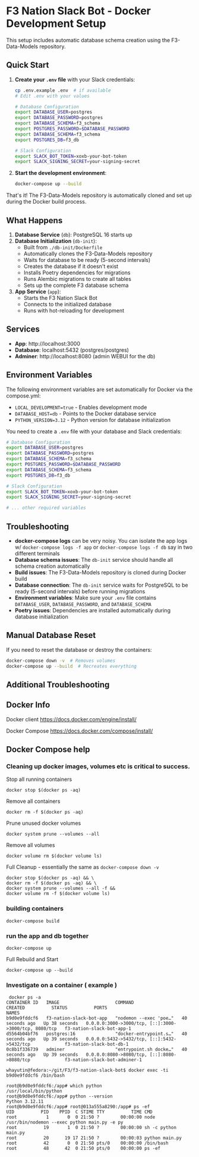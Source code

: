 # F3 Nation Slack Bot - Docker Development Setup

This setup includes automatic database schema creation using the F3-Data-Models repository.

## Quick Start

1. **Create your `.env` file** with your Slack credentials:
   ```bash
   cp .env.example .env  # if available
   # Edit .env with your values
   ```
   
   ```bash
   # Database Configuration  
   export DATABASE_USER=postgres
   export DATABASE_PASSWORD=postgres
   export DATABASE_SCHEMA=f3_schema
   export POSTGRES_PASSWORD=$DATABASE_PASSWORD
   export DATABASE_SCHEMA=f3_schema
   export POSTGRES_DB=f3_db

   # Slack Configuration
   export SLACK_BOT_TOKEN=xoxb-your-bot-token
   export SLACK_SIGNING_SECRET=your-signing-secret
   ```
   

2. **Start the development environment**:
   ```bash
   docker-compose up --build
   ```

That's it! The F3-Data-Models repository is automatically cloned and set up during the Docker build process.

## What Happens

1. **Database Service** (`db`): PostgreSQL 16 starts up
2. **Database Initialization** (`db-init`): 
   - Built from `./db-init/Dockerfile`
   - Automatically clones the F3-Data-Models repository
   - Waits for database to be ready (5-second intervals)
   - Creates the database if it doesn't exist
   - Installs Poetry dependencies for migrations
   - Runs Alembic migrations to create all tables
   - Sets up the complete F3 database schema
3. **App Service** (`app`): 
   - Starts the F3 Nation Slack Bot
   - Connects to the initialized database
   - Runs with hot-reloading for development

## Services

- **App**: http://localhost:3000
- **Database**: localhost:5432 (postgres/postgres)
- **Adminer**: http://localhost:8080 (admin WEBUI for the db)

## Environment Variables

The following environment variables are set automatically for Docker via the compose.yml:

- `LOCAL_DEVELOPMENT=true` - Enables development mode
- `DATABASE_HOST=db` - Points to the Docker database service
- `PYTHON_VERSION=3.12` - Python version for database initialization

You need to create a `.env` file with your database and Slack credentials:

```bash
# Database Configuration  
export DATABASE_USER=postgres
export DATABASE_PASSWORD=postgres
export DATABASE_SCHEMA=f3_schema
export POSTGRES_PASSWORD=$DATABASE_PASSWORD
export DATABASE_SCHEMA=f3_schema
export POSTGRES_DB=f3_db

# Slack Configuration
export SLACK_BOT_TOKEN=xoxb-your-bot-token
export SLACK_SIGNING_SECRET=your-signing-secret

# ... other required variables
```

## Troubleshooting

- **docker-compose logs** can be very noisy.  You can isolate the app logs w/ `docker-compose logs -f app` or `docker-compose logs -f db` say in two different terminals
- **Database schema issues**: The `db-init` service should handle all schema creation automatically
- **Build issues**: The F3-Data-Models repository is cloned during Docker build
- **Database connection**: The `db-init` service waits for PostgreSQL to be ready (5-second intervals) before running migrations
- **Environment variables**: Make sure your `.env` file contains `DATABASE_USER`, `DATABASE_PASSWORD`, and `DATABASE_SCHEMA`
- **Poetry issues**: Dependencies are installed automatically during database initialization

## Manual Database Reset

If you need to reset the database or destroy the containers:

```bash
docker-compose down -v  # Removes volumes
docker-compose up --build  # Recreates everything
``` 

## Additional Troubleshooting

## Docker Info

Docker client
https://docs.docker.com/engine/install/

Docker Compose
https://docs.docker.com/compose/install/

## Docker Compose help

### Cleaning up docker images, volumes etc is critical to success.

Stop all running containers
```
docker stop $(docker ps -aq)
```

Remove all containers
```
docker rm -f $(docker ps -aq)
```

Prune unused docker volumes
```
docker system prune --volumes --all
```

Remove all volumes
```
docker volume rm $(docker volume ls)
```

Full Cleanup - essentially the same as `docker-compose down -v `
```
docker stop $(docker ps -aq) && \
docker rm -f $(docker ps -aq) && \
docker system prune --volumes --all -f &&
docker volume rm -f $(docker volume ls)
```

### building containers

```
docker-compose build
```

### run the app and db together 

```
docker-compose up
```

Full Rebuild and Start
```
docker-compose up --build
```

### Investigate on a container ( example )
```
 docker ps -a
CONTAINER ID   IMAGE                     COMMAND                  CREATED          STATUS          PORTS                                                   NAMES
b9d0e9fddcf6   f3-nation-slack-bot-app   "nodemon --exec 'poe…"   40 seconds ago   Up 38 seconds   0.0.0.0:3000->3000/tcp, [::]:3000->3000/tcp, 8080/tcp   f3-nation-slack-bot-app-1
d5564b04bf76   postgres:16               "docker-entrypoint.s…"   40 seconds ago   Up 39 seconds   0.0.0.0:5432->5432/tcp, [::]:5432->5432/tcp             f3-nation-slack-bot-db-1
0c8b1f336739   adminer                   "entrypoint.sh docke…"   40 seconds ago   Up 39 seconds   0.0.0.0:8080->8080/tcp, [::]:8080->8080/tcp             f3-nation-slack-bot-adminer-1

whayutin@fedora:~/git/F3/f3-nation-slack-bot$ docker exec -ti b9d0e9fddcf6 /bin/bash

root@b9d0e9fddcf6:/app# which python
/usr/local/bin/python
root@b9d0e9fddcf6:/app# python --version
Python 3.12.11
root@b9d0e9fddcf6:/app# root@013a555a8290:/app# ps -ef
UID          PID    PPID  C STIME TTY          TIME CMD
root           1       0  0 21:50 ?        00:00:00 node /usr/bin/nodemon --exec python main.py -e py
root          19       1  0 21:50 ?        00:00:00 sh -c python main.py
root          20      19 17 21:50 ?        00:00:03 python main.py
root          42       0  0 21:50 pts/0    00:00:00 /bin/bash
root          48      42  0 21:50 pts/0    00:00:00 ps -ef

```

